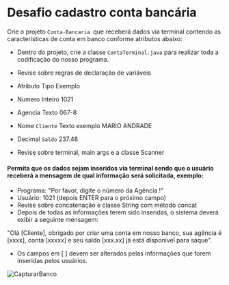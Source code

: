 # Desafio cadastro conta bancária 

Crie o projeto `Conta-Bancaria `que receberá dados via terminal contendo as características de conta em banco conforme atributos abaixo:

* Dentro do projeto, crie a classe `ContaTerminal.java` para realizar toda a codificação do nosso programa.

* Revise sobre regras de declaração de variáveis

* Atributo	Tipo	Exemplo

* Numero	Inteiro	1021

* Agencia	Texto	067-8

* Nome `Cliente`	Texto exemplo 	MARIO ANDRADE

* Decimal `Saldo` 	237.48

* Revise sobre terminal, main args e a classe Scanner

#### Permita que os dados sejam inseridos via terminal sendo que o usuário receberá a mensagem de qual informação será solicitada, exemplo:


- Programa: "Por favor, digite o número da Agência !"
- Usuário: 1021 (depois ENTER para o próximo campo)
- Revise sobre concatenação e classe String com método concat
- Depois de todas as informações terem sido inseridas, o sistema deverá exibir a seguinte mensagem:

"Olá [Cliente], obrigado por criar uma conta em nosso banco, sua agência é [xxxx], conta [xxxxx] e seu saldo [xxx.xx] já está disponível para saque".

* Os campos em [ ] devem ser alterados pelas informações que forem inseridas pelos usuários.

![CapturarBanco](https://user-images.githubusercontent.com/97926394/182492778-e51804bf-cc01-4d97-8526-b52fcb1eb87e.PNG)
